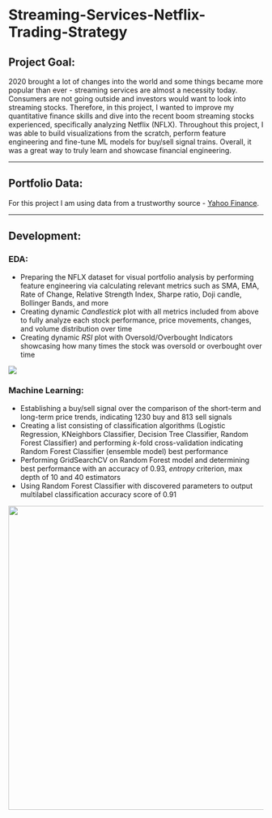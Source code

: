 # Streaming-Services-Netflix-Trading-Strategy

## Project Goal:
2020 brought a lot of changes into the world and some things became more popular than ever - streaming services are almost a necessity today. Consumers are not going outside and investors would want to look into streaming stocks. Therefore, in this project, I wanted to improve my quantitative finance skills and dive into the recent boom streaming stocks experienced, specifically analyzing Netflix (NFLX). Throughout this project, I was able to build visualizations from the scratch, perform feature engineering and fine-tune ML models for buy/sell signal trains. Overall, it was a great way to truly learn and showcase financial engineering.

---

## Portfolio Data:
For this project I am using data from a trustworthy source - [Yahoo Finance](https://finance.yahoo.com/).

---

## Development:
### EDA:
- Preparing the NFLX dataset for visual portfolio analysis by performing feature engineering via calculating relevant metrics such as SMA, EMA, Rate of Change, Relative Strength Index, Sharpe ratio, Doji candle, Bollinger Bands, and more
- Creating dynamic _Candlestick_ plot with all metrics included from above to fully analyze each stock performance, price movements, changes, and volume distribution over time
- Creating dynamic _RSI_ plot with Oversold/Overbought Indicators showcasing how many times the stock was oversold or overbought over time

<img src="https://user-images.githubusercontent.com/34199193/123125600-a48cec00-d416-11eb-9045-f9d25f6a84c1.gif">


### Machine Learning:
- Establishing a buy/sell signal over the comparison of the short-term and long-term price trends, indicating 1230 buy and 813 sell signals
- Creating a list consisting of classification algorithms (Logistic Regression, KNeighbors Classifier, Decision Tree Classifier, Random Forest Classifier) and performing _k_-fold cross-validation indicating Random Forest Classifier (ensemble model) best performance
-  Performing GridSearchCV on Random Forest model and determining best performance with an accuracy of 0.93, _entropy_ criterion, max depth of 10 and 40 estimators 
- Using Random Forest Classifier with discovered parameters to output multilabel classification accuracy score of 0.91

<img src="https://user-images.githubusercontent.com/34199193/123126334-4d3b4b80-d417-11eb-8a76-4ba63b8426bd.png" width=600>

